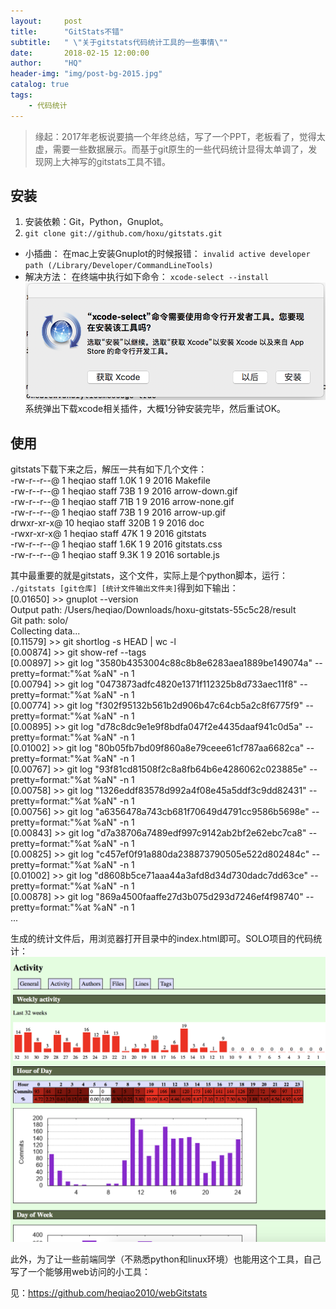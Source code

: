 ```yaml
---
layout:     post
title:      "GitStats不错"
subtitle:   " \"关于gitstats代码统计工具的一些事情\""
date:       2018-02-15 12:00:00
author:     "HQ"
header-img: "img/post-bg-2015.jpg"
catalog: true
tags:
    - 代码统计
---
```


> 缘起：2017年老板说要搞一个年终总结，写了一个PPT，老板看了，觉得太虚，需要一些数据展示。而基于git原生的一些代码统计显得太单调了，发现网上大神写的gitstats工具不错。


## 安装
1.	安装依赖：Git，Python，Gnuplot。
2. `git clone git://github.com/hoxu/gitstats.git`

* 小插曲：
在mac上安装Gnuplot的时候报错：
`invalid active developer path (/Library/Developer/CommandLineTools)`
* 解决方法：
在终端中执行如下命令：
`xcode-select --install`
![插件提示](https://raw.githubusercontent.com/heqiao2010/heqiao2010.github.io/master/img/gitstats/xcode-selected.png "xcode-selected")
系统弹出下载xcode相关插件，大概1分钟安装完毕，然后重试OK。

## 使用
gitstats下载下来之后，解压一共有如下几个文件：<br>
-rw-r--r--@  1 heqiao  staff   1.0K  1  9  2016 Makefile <br>
-rw-r--r--@  1 heqiao  staff    73B  1  9  2016 arrow-down.gif<br>
-rw-r--r--@  1 heqiao  staff    71B  1  9  2016 arrow-none.gif<br>
-rw-r--r--@  1 heqiao  staff    73B  1  9  2016 arrow-up.gif<br>
drwxr-xr-x@ 10 heqiao  staff   320B  1  9  2016 doc<br>
-rwxr-xr-x@  1 heqiao  staff    47K  1  9  2016 gitstats<br>
-rw-r--r--@  1 heqiao  staff   1.6K  1  9  2016 gitstats.css<br>
-rw-r--r--@  1 heqiao  staff   9.3K  1  9  2016 sortable.js<br>

其中最重要的就是gitstats，这个文件，实际上是个python脚本，运行：
`./gitstats [git仓库] [统计文件输出文件夹]`得到如下输出：<br>
[0.01650] >> gnuplot --version<br>
Output path: /Users/heqiao/Downloads/hoxu-gitstats-55c5c28/result<br>
Git path: solo/<br>
Collecting data...<br>
[0.11579] >> git shortlog -s HEAD | wc -l<br>
[0.00874] >> git show-ref --tags<br>
[0.00897] >> git log "3580b4353004c88c8b8e6283aea1889be149074a" --pretty=format:"%at %aN" -n 1<br>
[0.00794] >> git log "0473873adfc4820e1371f112325b8d733aec11f8" --pretty=format:"%at %aN" -n 1<br>
[0.00774] >> git log "f302f95132b561b2d906b47c64cb5a2c8f6775f9" --pretty=format:"%at %aN" -n 1<br>
[0.00895] >> git log "d78c8dc9e1e9f8bdfa047f2e4435daaf941c0d5a" --pretty=format:"%at %aN" -n 1<br>
[0.01002] >> git log "80b05fb7bd09f860a8e79ceee61cf787aa6682ca" --pretty=format:"%at %aN" -n 1<br>
[0.00767] >> git log "93f81cd81508f2c8a8fb64b6e4286062c023885e" --pretty=format:"%at %aN" -n 1<br>
[0.00758] >> git log "1326eddf83578d992a4f08e45a5ddf3c9dd82431" --pretty=format:"%at %aN" -n 1<br>
[0.00756] >> git log "a6356478a743cb681f70649d4791cc9586b5698e" --pretty=format:"%at %aN" -n 1<br>
[0.00843] >> git log "d7a38706a7489edf997c9142ab2bf2e62ebc7ca8" --pretty=format:"%at %aN" -n 1<br>
[0.00825] >> git log "c457ef0f91a880da238873790505e522d802484c" --pretty=format:"%at %aN" -n 1<br>
[0.01002] >> git log "d8608b5ce71aaa44a3afd8d34d730dadc7dd63ce" --pretty=format:"%at %aN" -n 1<br>
[0.00878] >> git log "869a4500faaffe27d3b075d293d7246ef4f98740" --pretty=format:"%at %aN" -n 1<br>
...<br>

生成的统计文件后，用浏览器打开目录中的index.html即可。SOLO项目的代码统计：
![统计文件](https://raw.githubusercontent.com/heqiao2010/heqiao2010.github.io/master/img/gitstats/solo-statistic.png "solo-statistic")

此外，为了让一些前端同学（不熟悉python和linux环境）也能用这个工具，自己写了一个能够用web访问的小工具：

见：https://github.com/heqiao2010/webGitstats